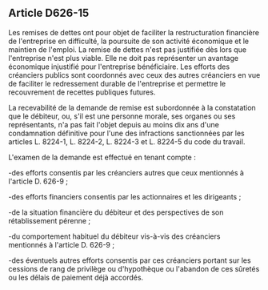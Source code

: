 Article D626-15
----
Les remises de dettes ont pour objet de faciliter la restructuration financière
de l'entreprise en difficulté, la poursuite de son activité économique et le
maintien de l'emploi. La remise de dettes n'est pas justifiée dès lors que
l'entreprise n'est plus viable. Elle ne doit pas représenter un avantage
économique injustifié pour l'entreprise bénéficiaire. Les efforts des créanciers
publics sont coordonnés avec ceux des autres créanciers en vue de faciliter le
redressement durable de l'entreprise et permettre le recouvrement de recettes
publiques futures.

La recevabilité de la demande de remise est subordonnée à la constatation que le
débiteur, ou, s'il est une personne morale, ses organes ou ses représentants,
n'a pas fait l'objet depuis au moins dix ans d'une condamnation définitive pour
l'une des infractions sanctionnées par les articles L. 8224-1, L. 8224-2, L.
8224-3 et L. 8224-5 du code du travail.

L'examen de la demande est effectué en tenant compte :

-des efforts consentis par les créanciers autres que ceux mentionnés à l'article
D. 626-9 ;

-des efforts financiers consentis par les actionnaires et les dirigeants ;

-de la situation financière du débiteur et des perspectives de son
rétablissement pérenne ;

-du comportement habituel du débiteur vis-à-vis des créanciers mentionnés à
l'article D. 626-9 ;

-des éventuels autres efforts consentis par ces créanciers portant sur les
cessions de rang de privilège ou d'hypothèque ou l'abandon de ces sûretés ou les
délais de paiement déjà accordés.
